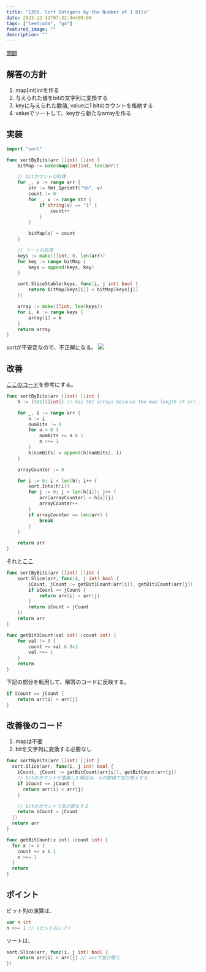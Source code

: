 ```yaml
---
title: "1356. Sort Integers by the Number of 1 Bits"
date: 2023-12-31T07:32:44+09:00
tags: ["leetcode", "go"]
featured_image: ""
description: ""
---
```


[問題](https://leetcode.com/problems/sort-integers-by-the-number-of-1-bits/)

## 解答の方針
1. map[int]intを作る
2. 与えられた値をbitの文字列に変換する
3. keyに与えられた数値, valueに1 bitのカウントを格納する
4. valueでソートして、keyから新たなarrayを作る

## 実装
```go
import "sort"

func sortByBits(arr []int) []int {
	bitMap := make(map[int]int, len(arr))

	// bitカウントの処理
	for _, v := range arr {
		str := fmt.Sprintf("%b", v)
		count := 0
		for _, v := range str {
			if string(v) == "1" {
				count++
			}
		}

		bitMap[v] = count
	}

	// ソートの処理
	keys := make([]int, 0, len(arr))
	for key := range bitMap {
		keys = append(keys, key)
	}

	sort.SliceStable(keys, func(i, j int) bool {
		return bitMap[keys[i]] < bitMap[keys[j]]
	})

	array := make([]int, len(keys))
	for i, k := range keys {
		array[i] = k
	}
	return array
}
```

sortが不安定なので、不正解になる。
![](./images/1356-1.png)



## 改善

[ここのコード](https://leetcode.com/problems/sort-integers-by-the-number-of-1-bits/discuss/1059759/Golang-solution-faster-than-100/)を参考にする。


```go
func sortByBits(arr []int) []int {
	h := [501][]int{} // has 501 arrays because the max length of arr is 500

	for _, i := range arr {
		n := i
		numBits := 0
		for n > 0 {
			numBits += n & 1
			n >>= 1
		}
		h[numBits] = append(h[numBits], i)
	}

	arrayCounter := 0

	for i := 0; i < len(h); i++ {
		sort.Ints(h[i])
		for j := 0; j < len(h[i]); j++ {
			arr[arrayCounter] = h[i][j]
			arrayCounter++
		}
		if arrayCounter == len(arr) {
			break
		}
	}

	return arr
}
```

それと[ここ](https://leetcode.com/problems/sort-integers-by-the-number-of-1-bits/discuss/518170/go-sort-slice-100/)


```go
func sortByBits(arr []int) []int {
    sort.Slice(arr, func(i, j int) bool {
        iCount, jCount := getBit1Count(arr[i]), getBit1Count(arr[j])
        if iCount == jCount {
            return arr[i] < arr[j]
        }
        return iCount < jCount
    })
    return arr
}

func getBit1Count(val int) (count int) {
    for val != 0 {
        count += val & 0x1
        val >>= 1
    }
    return
}
```


下記の部分を転用して、解答のコードに反映する。
```go
if iCount == jCount {
	return arr[i] < arr[j]
}
```


## 改善後のコード
1. mapは不要
2. bitを文字列に変換する必要なし


```go
func sortByBits(arr []int) []int {
  sort.Slice(arr, func(i, j int) bool {
    iCount, jCount := getBitCount(arr[i]), getBitCount(arr[j])
    // bitのカウントが重複した場合は、元の数値で並び替えする
    if iCount == jCount {
      return arr[i] < arr[j]
    }

	// bitのカウントで並び替えする
    return iCount < jCount
  }) 
  return arr
}

func getBitCount(x int) (count int) {
  for x != 0 {
    count += x & 1
    x >>= 1
  }
  return 
}
```

## ポイント
ビット列の演算は、
```go
var n int
n >>= 1 // 1ビット右シフト
```

ソートは、
```go
sort.Slice(arr, func(i, j int) bool {
	return arr[i] < arr[j] // ascで並び替え
})
```